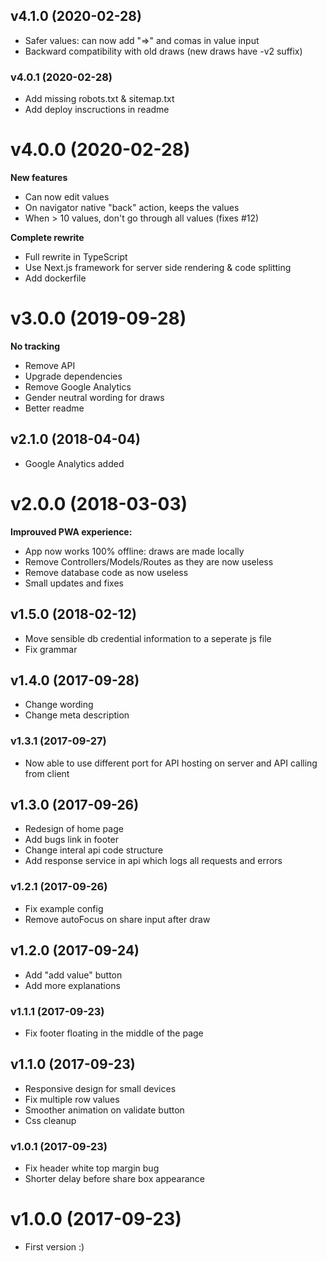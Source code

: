 ## v4.1.0 (2020-02-28)

  - Safer values: can now add "=>" and comas in value input
  - Backward compatibility with old draws (new draws have -v2 suffix)

### v4.0.1 (2020-02-28)

  - Add missing robots.txt & sitemap.txt
  - Add deploy inscructions in readme

# v4.0.0 (2020-02-28)

**New features**

  - Can now edit values
  - On navigator native "back" action, keeps the values
  - When > 10 values, don't go through all values (fixes #12)

**Complete rewrite**

  - Full rewrite in TypeScript
  - Use Next.js framework for server side rendering & code splitting
  - Add dockerfile

# v3.0.0 (2019-09-28)

**No tracking**

  - Remove API
  - Upgrade dependencies
  - Remove Google Analytics
  - Gender neutral wording for draws
  - Better readme

## v2.1.0 (2018-04-04)

  - Google Analytics added

# v2.0.0 (2018-03-03)

**Improuved PWA experience:**

  - App now works 100% offline: draws are made locally
  - Remove Controllers/Models/Routes as they are now useless
  - Remove database code as now useless
  - Small updates and fixes

## v1.5.0 (2018-02-12)

  - Move sensible db credential information to a seperate js file
  - Fix grammar

## v1.4.0 (2017-09-28)

  - Change wording
  - Change meta description

### v1.3.1 (2017-09-27)

  - Now able to use different port for API hosting on server and API calling from client

## v1.3.0 (2017-09-26)

  - Redesign of home page
  - Add bugs link in footer
  - Change interal api code structure
  - Add response service in api which logs all requests and errors

### v1.2.1 (2017-09-26)

  - Fix example config
  - Remove autoFocus on share input after draw

## v1.2.0 (2017-09-24)

  - Add "add value" button
  - Add more explanations

### v1.1.1 (2017-09-23)

  - Fix footer floating in the middle of the page

## v1.1.0 (2017-09-23)

  - Responsive design for small devices
  - Fix multiple row values
  - Smoother animation on validate button
  - Css cleanup

### v1.0.1 (2017-09-23)

  - Fix header white top margin bug
  - Shorter delay before share box appearance

# v1.0.0 (2017-09-23)

  - First version :)
